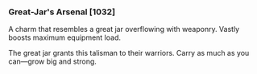 ### Great-Jar's Arsenal [1032]

A charm that resembles a great jar overflowing with weaponry. Vastly boosts maximum equipment load.

The great jar grants this talisman to their warriors. Carry as much as you can—grow big and strong.